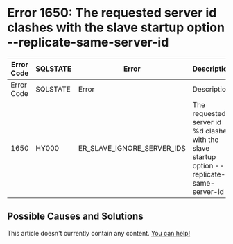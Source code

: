 
# Error 1650: The requested server id clashes with the slave startup option --replicate-same-server-id


| Error Code | SQLSTATE | Error | Description |
| --- | --- | --- | --- |
| Error Code | SQLSTATE | Error | Description |
| 1650 | HY000 | ER_SLAVE_IGNORE_SERVER_IDS | The requested server id %d clashes with the slave startup option --replicate-same-server-id |




## Possible Causes and Solutions


This article doesn't currently contain any content. [You can help!](/kb/en/writing-and-editing-knowledge-base-articles/)


